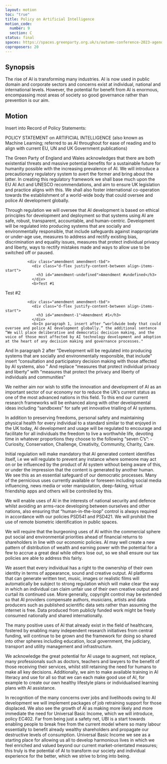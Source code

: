 ```yaml
---
layout: motion
toc: "true"
title: Policy on Artificial Intelligence
motion_code:
  number: 9
  section: C
status: final
spaces: https://spaces.greenparty.org.uk/s/autumn-conference-2023-agenda-forum/post/post/view?id=11184
coproposers: 20
---
```

## Synopsis

The rise of AI is transforming many industries. AI is now used in public domain and corporate sectors and concerns exist at individual, national and international levels. However, the potential for benefit from AI is enormous, encompassing most areas of society so good governance rather than prevention is our aim.

## Motion

Insert into Record of Policy Statements:

POLICY STATEMENT on ARTIFICIAL INTELLIGENCE (also known as Machine Learning; referred to as AI throughout for ease of reading and to align with current EU, UN and UK Government publications)

The Green Party of England and Wales acknowledges that there are both existential threats and massive potential benefits for a sustainable future for humanity possible with the increasing prevalence of AI. We will introduce a precautionary regulatory system to avert the former and bring about the latter. In creating this regulatory framework we shall base much upon the EU AI Act and UNESCO recommendations, and aim to ensure UK legislation and practice aligns with this. We shall also foster international co-operation towards the establishment of a world-wide body that could oversee and police AI development globally.

Through regulation we will oversee that AI development is based on ethical principles for development and deployment so that systems using AI are safe, robust, transparent, accountable, and human-centric. Development will be regulated into producing systems that are socially and environmentally responsible, that include safeguards against inappropriate or under-age use, measures to address and rectify existing bias, discrimination and equality issues, measures that protect individual privacy and liberty, ways to rectify mistakes made and ways to allow use to be switched off or paused.


              <div class="amendment amendment-tbd">
                <div class="d-flex justify-content-between align-items-start">
                  <h3 id="amendment-undefined">Amendment #undefined</h3>
                </div>
                <b>Test #1

Test #2</b>
              <div>            
            


              <div class="amendment amendment-tbd">
                <div class="d-flex justify-content-between align-items-start">
                  <h3 id="amendment-1">Amendment #1</h3>
                </div>
                <b>In paragraph 1, insert after “worldwide body that could oversee and police AI development globally.” the additional sentence “We will place deliberative and democratic decision making, and the voice of those most affected by AI technology development and adoption at the heart of any decision making and governance processes."

And In paragraph 2 after “Development will be regulated into producing systems that are socially and environmentally responsible, that include” insert “consultation and participatory decision making with those affected by AI systems, also " And replace “measures that protect individual privacy and liberty” with “measures that protect the privacy and liberty of individuals and communities"</b>
              <div>            
            

We neither aim nor wish to stifle the innovation and development of AI as an important sector of our economy nor to reduce the UK’s current status as one of the most advanced nations in this field. To this end our current research frameworks will be enhanced along with other developmental ideas including “sandboxes” for safe yet innovative trialling of AI systems.

In addition to preserving freedoms, personal safety and maintaining physical health for every individual to a standard similar to that enjoyed in the UK today, AI development and usage will be regulated to encourage and facilitate for all individuals the freedom to live a worthwhile life, devoting time in whatever proportions they choose to the following “seven C’s”: - Curiosity, Conservation, Challenge, Creativity, Community, Charity, Care.

Initial regulation will make mandatory that AI generated content identifies itself, i.e we will regulate to prevent any instance where someone may act on or be influenced by the product of AI system without being aware of this, or under the impression that the content is generated by another human. We see this as an essential safeguard of our democratic processes. Many of the pernicious uses currently available or foreseen including social media influencing, news media or voter manipulation, deep-faking, virtual friendship apps and others will be controlled by this.

We will enable uses of AI in the interests of national security and defence whilst avoiding an arms-race developing between ourselves and other nations, also ensuring that “human-in-the-loop” control is always required in accordance with our policies PSD541 and PSD421. We will prohibit the use of remote biometric identification in public spaces.

We will require that the burgeoning uses of AI within the commercial sphere put social and environmental priorities ahead of financial returns to shareholders in line with our economic policies. AI may well create a new pattern of distribution of wealth and earning power with the potential for a few to accrue a great deal while others lose out, so we shall ensure our tax policies are able to address this fairly.

We assert that every individual has a right to the ownership of their own identity in terms of appearance, sound and creative output. AI platforms that can generate written text, music, images or realistic films will automatically be subject to strong regulation which will make clear the way in which an individual can claim unfair use of their own creative output and curtail its continued use. More generally, copyright control may be extended so that AI providers compensate authors, musicians, artists and data producers such as published scientific data sets rather than assuming the internet is free. Data produced from publicly funded work might be freely consumed nationally and shared internationally.

The many positive uses of AI that already exist in the field of healthcare, fostered by enabling many independent research initiatives from central funding, will continue to be grown and the framework for doing so shared into other spheres including education, local government, the judiciary, transport and utility management and infrastructure.

We acknowledge the great potential for AI usage to augment, not replace, many professionals such as doctors, teachers and lawyers to the benefit of those receiving their services, whilst still retaining the need for humans to make all key decisions. Additionally, we aim to make available training in AI literacy and use for all so that we can each make good use of AI, for example to create our own healthy lifestyle plans or individualised learning plans with AI assistance.

In recognition of the many concerns over jobs and livelihoods owing to AI development we will implement packages of job retraining support for those displaced. We also see the growth of AI as making more likely and more immediate the need for Universal Basic Income, which we will introduce, policy EC402. Far from being just a safety net, UBI is a start towards enabling people to break free from the current model where so many labour essentially to benefit already wealthy shareholders and propagate our destructive levels of consumption. Universal Basic Income we see as a starting place for allowing us all to develop harmonious lives in which we feel enriched and valued beyond our current market-orientated measures; this truly is the potential of AI to transform our society and individual experience for the better, which we strive to bring into being.
